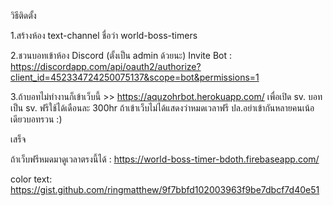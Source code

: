 วิธีติดตั้ง

1.สร้างห้อง text-channel ชื่อว่า world-boss-timers

2.ชวนบอทเข้าห้อง Discord (ตั้งเป็น admin ด้วยนะ)
Invite Bot : https://discordapp.com/api/oauth2/authorize?client_id=452334724250075137&scope=bot&permissions=1

3.ถ้าบอทไม่ทำงานก็เข้าเว็บนี้ >> https://aquzohrbot.herokuapp.com/ เพื่อเปิด sv. บอท เป็น sv. ฟรีใช้ได้เดือนละ 300hr ถ้าเข้าเว็บไม่ได้แสดงว่าหมดเวลาฟรี ปล.อย่าเข้ากันหลายคนเน้อ เดียวบอทรวน :)

เสร็จ

ถ้าเว็บฟรีหมดมาดูเวลาตรงนี้ได้ : https://world-boss-timer-bdoth.firebaseapp.com/

color text: https://gist.github.com/ringmatthew/9f7bbfd102003963f9be7dbcf7d40e51
